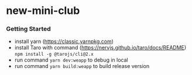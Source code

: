 # new-mini-club

### Getting Started

- install yarn (<https://classic.yarnpkg.com>)
- install Taro with command (<https://nervjs.github.io/taro/docs/README>) `npm install -g @tarojs/cli@2.x`
- run command `yarn dev:weapp` to debug in local
- run command `yarn build:weapp` to build release version